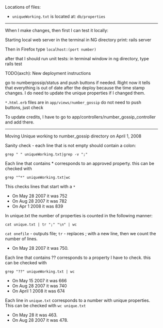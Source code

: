 
Locations of files:
- `uniqueWorking.txt` is located at: `db/properties`

-----------------------------
When I make changes, then first I can test it locally:

Starting local web server in the terminal in NG directory print:
rails server

Then in Firefox type
`localhost:(port number)`


after that I should run unit tests:
in terminal window in ng directory, type rails test


TODO(axch): New deployment instructions


go to numbergossip/status and push buttons if needed. Right now it tells that everything is out of date after the deploy because the time stamp changes. I do need to update the unique properties if I changed them.


`*.html.erb` files are in `app/views/number_gossip`
     do not need to push buttons, just check

To update credits, I have to go to app/controllers/number_gossip_controller and add there.




---------------------------------------
Moving Unique working to number_gossip directory on April 1, 2008

Sanity check - each line that is not empty should contain a colon:

```
grep " " uniqueWorking.txt|grep -v ";"
```

Each line that contains * corresponds to an approved property.
this can be checked with 
```
grep "^*" uniqueWorking.txt|wc
```
This checks lines that start with a `*`

- On May 28 2007 it was 752
- On Aug 28 2007 it was 782
- On Apr 1 2008 it was 839

In unique.txt the number of properties is counted in the following manner:
```
cat unique.txt | tr ";" "\n" | wc
```

`cat onefile` - outputs file; `tr` - replaces ; with a new line, then
we count the number of lines.

- On May 28 2007 it was 750.

Each line that contains ?? corresponds to a property I have to check.
this can be checked with
```
grep "??" uniqueWorking.txt | wc
```

- On May 15 2007 it was 666
- On Aug 28 2007 it was 740
- On April 1 2008 it was 674

Each line in `unique.txt` corresponds to a number with unique properties.
This can be checked with `wc unique.txt`

- On May 28 it was 463.
- On Aug 28 2007 it was 478.

